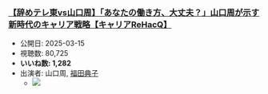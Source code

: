 ### [【辞めテレ東vs山口周】「あなたの働き方、大丈夫？」山口周が示す新時代のキャリア戦略【キャリアReHacQ】](https://www.youtube.com/watch?v=Azupf3rHQ-Y)
-   公開日: 2025-03-15
-   視聴数: 80,725
-   **いいね数: 1,282**
-   出演者: 山口周, [福田典子](/rehacq_fan/people/福田典子 "wikilink")
    - [![](https://img.youtube.com/vi/Azupf3rHQ-Y/hqdefault.jpg)](https://www.youtube.com/watch?v=Azupf3rHQ-Y)

